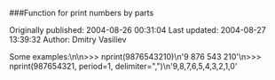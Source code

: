 ###Function for print numbers by parts

Originally published: 2004-08-26 00:31:04
Last updated: 2004-08-27 13:39:32
Author: Dmitry Vasiliev

Some examples:\n\n>>> nprint(9876543210)\n'9 876 543 210'\n>>> nprint(987654321, period=1, delimiter=",")\n'9,8,7,6,5,4,3,2,1,0'
